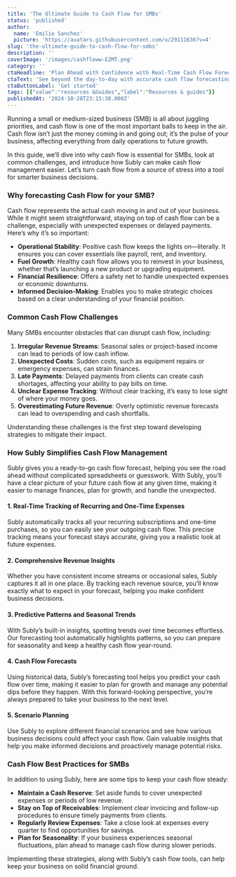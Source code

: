 ```yaml
---
title: 'The Ultimate Guide to Cash Flow for SMBs'
status: 'published'
author:
  name: 'Emilio Sanchez'
  picture: 'https://avatars.githubusercontent.com/u/29111636?v=4'
slug: 'the-ultimate-guide-to-cash-flow-for-smbs'
description: ''
coverImage: '/images/cashfloww-E2MT.png'
category: ''
ctaHeadline: 'Plan Ahead with Confidence with Real-Time Cash Flow Forecasts'
ctaText: 'See beyond the day-to-day with accurate cash flow forecasting. Make proactive, informed decisions and drive your business forward with confidence.'
ctaButtonLabel: 'Get started'
tags: [{"value":"resources &Guides","label":"Resources & guides"}]
publishedAt: '2024-10-28T23:15:38.000Z'
---
```


Running a small or medium-sized business (SMB) is all about juggling priorities, and cash flow is one of the most important balls to keep in the air. Cash flow isn’t just the money coming in and going out; it’s the pulse of your business, affecting everything from daily operations to future growth.

In this guide, we’ll dive into why cash flow is essential for SMBs, look at common challenges, and introduce how Subly can make cash flow management easier. Let’s turn cash flow from a source of stress into a tool for smarter business decisions.

### **Why forecasting Cash Flow for your SMB?**

Cash flow represents the actual cash moving in and out of your business. While it might seem straightforward, staying on top of cash flow can be a challenge, especially with unexpected expenses or delayed payments. Here’s why it’s so important:

- **Operational Stability**: Positive cash flow keeps the lights on—literally. It ensures you can cover essentials like payroll, rent, and inventory.
- **Fuel Growth**: Healthy cash flow allows you to reinvest in your business, whether that’s launching a new product or upgrading equipment.
- **Financial Resilience**: Offers a safety net to handle unexpected expenses or economic downturns.
- **Informed Decision-Making**: Enables you to make strategic choices based on a clear understanding of your financial position.

### **Common Cash Flow Challenges**

Many SMBs encounter obstacles that can disrupt cash flow, including:

1. **Irregular Revenue Streams**: Seasonal sales or project-based income can lead to periods of low cash inflow.
2. **Unexpected Costs**: Sudden costs, such as equipment repairs or emergency expenses, can strain finances.
3. **Late Payments**: Delayed payments from clients can create cash shortages, affecting your ability to pay bills on time.
4. **Unclear Expense Tracking**: Without clear tracking, it’s easy to lose sight of where your money goes.
5. **Overestimating Future Revenue**: Overly optimistic revenue forecasts can lead to overspending and cash shortfalls.

Understanding these challenges is the first step toward developing strategies to mitigate their impact.

### **How Subly Simplifies Cash Flow Management**

Subly gives you a ready-to-go cash flow forecast, helping you see the road ahead without complicated spreadsheets or guesswork. With Subly, you’ll have a clear picture of your future cash flow at any given time, making it easier to manage finances, plan for growth, and handle the unexpected.

#### **1. Real-Time Tracking of Recurring and One-Time Expenses**

Subly automatically tracks all your recurring subscriptions and one-time purchases, so you can easily see your outgoing cash flow. This precise tracking means your forecast stays accurate, giving you a realistic look at future expenses.

#### **2. Comprehensive Revenue Insights**

Whether you have consistent income streams or occasional sales, Subly captures it all in one place. By tracking each revenue source, you’ll know exactly what to expect in your forecast, helping you make confident business decisions.

#### **3. Predictive Patterns and Seasonal Trends**

With Subly’s built-in insights, spotting trends over time becomes effortless. Our forecasting tool automatically highlights patterns, so you can prepare for seasonality and keep a healthy cash flow year-round.

#### **4. Cash Flow Forecasts**

Using historical data, Subly’s forecasting tool helps you predict your cash flow over time, making it easier to plan for growth and manage any potential dips before they happen. With this forward-looking perspective, you’re always prepared to take your business to the next level.

#### **5. Scenario Planning**

Use Subly to explore different financial scenarios and see how various business decisions could affect your cash flow. Gain valuable insights that help you make informed decisions and proactively manage potential risks.

### **Cash Flow Best Practices for SMBs**

In addition to using Subly, here are some tips to keep your cash flow steady:

- **Maintain a Cash Reserve**: Set aside funds to cover unexpected expenses or periods of low revenue.
- **Stay on Top of Receivables**: Implement clear invoicing and follow-up procedures to ensure timely payments from clients.
- **Regularly Review Expenses**: Take a close look at expenses every quarter to find opportunities for savings.
- **Plan for Seasonality**: If your business experiences seasonal fluctuations, plan ahead to manage cash flow during slower periods.

Implementing these strategies, along with Subly’s cash flow tools, can help keep your business on solid financial ground.